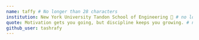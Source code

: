 ```yaml
---
name: taffy # No longer than 28 characters
institution: New York University Tandon School of Engineering 🚩 # no longer than 58 characters
quote: Motivation gets you going, but discipline keeps you growing. # no longer than 100 characters, avoid using quotes(") to guarantee the format remains the same.
github_user: tashrafy
---
```

